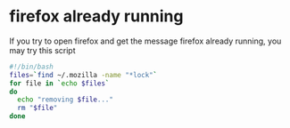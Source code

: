 # firefox already running 


If you try to open firefox and get the message firefox already running,
you may try this script


```bash
#!/bin/bash
files=`find ~/.mozilla -name "*lock"`
for file in `echo $files`
do
  echo "removing $file..."
  rm "$file"
done
```
